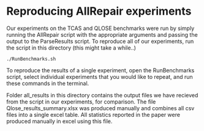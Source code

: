 # Reproducing AllRepair experiments

Our experiments on the TCAS and QLOSE benchmarks were run by simply running the AllRepair script with the appropriate arguments and passing the output to the ParseResults script.
To reproduce all of our experiments, run the script in this directory (this might take a while..)
    
    ./RunBenchmarks.sh
    
To reproduce the results of a single experiment, open the RunBenchmarks script, select individual experiments that you would like to repeat, and run these commands in the terminal.

Folder all_results in this directory contains the output files we have recieved from the script in our experiments, for comparison.
The file Qlose_results_summary.xlsx was produced manually and combines all csv files into a single excel table.
All statistics reported in the paper were produced manually in excel using this file.


